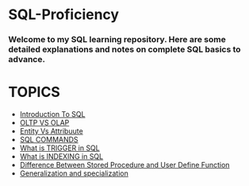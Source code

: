 # SQL-Proficiency
### Welcome to my SQL learning repository. Here are some detailed explanations and notes on complete SQL basics to advance.

# TOPICS 

- [Introduction To SQL](Intro_to_SQL.md)
- [OLTP VS OLAP](https://github.com/Bibek417/SQL-Proficiency/blob/main/OLTP_VS_OLAP.md)
- [Entity Vs Attribuute](https://github.com/Bibek417/SQL-Proficiency/blob/main/ERD.md)
- [SQL COMMANDS](https://github.com/Bibek417/SQL-Proficiency/blob/main/sql_commands.md)
- [What is TRIGGER in SQL](https://github.com/Bibek417/SQL-Proficiency/blob/main/trigger.md)
- [What is INDEXING in SQL](https://github.com/Bibek417/SQL-Proficiency/blob/main/indexing.md)
- [Difference Between Stored Procedure and User Define Function]()
- [Generalization and specialization]()

